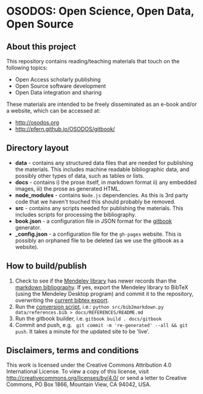 OSODOS: Open Science, Open Data, Open Source
===============================================
About this project
------------------
This repository contains reading/teaching materials that touch on the following topics:
- Open Access scholarly publishing
- Open Source software development
- Open Data integration and sharing

These materials are intended to be freely disseminated as an e-book and/or a website, which can be accessed at:
- http://osodos.org
- http://pfern.github.io/OSODOS/gitbook/

Directory layout
----------------
- **data** - contains any structured data files that are needed for publishing the materials. This includes
  machine readable bibliographic data, and possibly other types of data, such as tables or lists.
- **docs** - contains i) the prose itself, in markdown format ii) any embedded images, iii) the prose as 
  generated HTML.
- **node_modules** - contains `Node.js` dependencies. As this is 3rd party code that we haven't touched this
  should probably be removed.
- **src** - contains any scripts needed for publishing the materials. This includes scripts for processing the
  bibliography.
- **book.json** - a configuration file in JSON format for the [gitbook](https://www.gitbook.com/) generator.
- **\_config.json** - a configuration file for the `gh-pages` website. This is possibly an orphaned file to
  be deleted (as we use the gitbook as a website).

How to build/publish
--------------------
1. Check to see if the [Mendeley library](https://www.mendeley.com/community/osodos/) has newer records than 
   the [markdown bibliography](https://github.com/Pfern/OSODOS/blob/master/docs/REFERENCES/README.md). If yes,
   export the Mendeley library to BibTeX (using the Mendeley Desktop program) and commit it to the repository,
   overwriting the [current bibtex export](https://github.com/Pfern/OSODOS/blob/master/data/references.bib).
2. Run the [conversion script](https://github.com/Pfern/OSODOS/blob/master/src/bib2markdown.py), i.e.:
   `python src/bib2markdown.py data/references.bib > docs/REFERENCES/README.md`
3. Run the gitbook builder, i.e. `gitbook build . docs/gitbook`
4. Commit and push, e.g. ` git commit -m 're-generated' --all && git push`. It takes a minute for the updated
   site to be 'live'.

Disclaimers, terms and conditions
---------------------------------
This work is licensed under the Creative Commons Attribution 4.0 International License. To view a copy of this license, visit http://creativecommons.org/licenses/by/4.0/ or send a letter to Creative Commons, PO Box 1866, Mountain View, CA 94042, USA.
